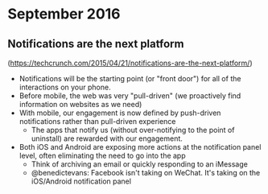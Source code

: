 # September 2016

## Notifications are the next platform
(https://techcrunch.com/2015/04/21/notifications-are-the-next-platform/)
* Notifications will be the starting point (or "front door") for all of the interactions on your phone.
* Before mobile, the web was very "pull-driven" (we proactively find information on websites as we need)
* With mobile, our engagement is now defined by push-driven notifications rather than pull-driven experience
  * The apps that notify us (without over-notifying to the point of uninstall) are rewarded with our engagement.
* Both iOS and Android are exposing more actions at the notification panel level, often eliminating the need to go into the app
  * Think of archiving an email or quickly responding to an iMessage
  * @benedictevans: Facebook isn't taking on WeChat. It's taking on the iOS/Android notification panel
